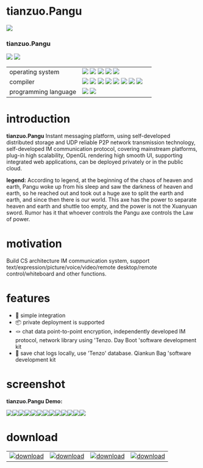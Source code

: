 
# tianzuo.Pangu

![](../img/tianzuo.Pangu.jpg)

### tianzuo.Pangu

![](https://img.shields.io/badge/release-1.0.0.0-blue.svg)
![](https://img.shields.io/badge/date-24.1.1-orange.svg)

||||
|--|--|--|
|operating system|![](https://img.shields.io/badge/os-windows_7+-blue.svg) ![](https://img.shields.io/badge/os-macos_10.14+-lightgrey.svg) ![](https://img.shields.io/badge/os-ubuntu_20.04+-orange.svg) ![](https://img.shields.io/badge/os-android_5.0+-green.svg) ![](https://img.shields.io/badge/os-ios_12.0+-lightgrey.svg)||
|compiler|![](https://img.shields.io/badge/c++-11-blue.svg) ![](https://img.shields.io/badge/msvc-14.0-blue.svg) ![](https://img.shields.io/badge/msvc-14.1-blue.svg) ![](https://img.shields.io/badge/msvc-14.2-blue.svg) ![](https://img.shields.io/badge/msvc-14.3-blue.svg) ![](https://img.shields.io/badge/ndk-21.3-green.svg) ![](https://img.shields.io/badge/llvm-10.0-lightgrey.svg) ![](https://img.shields.io/badge/gcc-9.4-orange.svg)||
|programming language|![](../img/C.png) ![](../img/C__.png)||

# introduction

**tianzuo.Pangu** Instant messaging platform, using self-developed distributed storage and UDP reliable P2P network transmission technology, self-developed IM communication protocol, covering mainstream platforms, plug-in high scalability, OpenGL rendering high smooth UI, supporting integrated web applications, can be deployed privately or in the public cloud.

**legend:**
According to legend, at the beginning of the chaos of heaven and earth, Pangu woke up from his sleep and saw the darkness of heaven and earth, so he reached out and took out a huge axe to split the earth and earth, and since then there is our world. This axe has the power to separate heaven and earth and shuttle too empty, and the power is not the Xuanyuan sword. Rumor has it that whoever controls the Pangu axe controls the Law of power.

# motivation
Build CS architecture IM communication system, support text/expression/picture/voice/video/remote desktop/remote control/whiteboard and other functions.

# features

- 🧩 simple integration
- 📦 private deployment is supported
- 🪢 chat data point-to-point encryption, independently developed IM protocol, network library using 'Tenzo. Day Boot 'software development kit
- 📒 save chat logs locally, use 'Tenzo' database. Qiankun Bag 'software development kit

# screenshot

**tianzuo.Pangu Demo:**

![](../img/Pangu1.png)![](../img/Pangu2.png)![](../img/Pangu3.png)![](../img/Pangu4.png)![](../img/Pangu5.png)![](../img/Pangu6.png)![](../img/Pangu7.png)![](../img/Pangu8.png)![](../img/Pangu9.png)![](../img/Pangu10.png)![](../img/Pangu11.png)![](../img/Pangu12.png)![](../img/Pangu13.png)

# download

|||||
|--|--|--|--|
|[![download](../img/com_btnGitHub.svg)](https://github.com/zhengtianzuo/tianzuo.Pangu/releases)|[![download](../img/com_btnGitee.svg)](https://gitee.com/zhengtianzuo/tianzuo.Pangu/releases)|[![download](../img/down_baidu.svg)](https://pan.baidu.com/s/1sPGPbHAd0M8z8y99v814Wg?pwd=1234)|[![download](../img/down_weiyun.svg)](https://share.weiyun.com/RUYvAvcG)|
